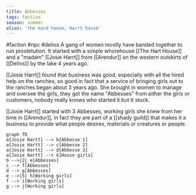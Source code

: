 ```yaml
---
title: Abbesses
tags: faction
season: summer
alias: 'the hard house, Harrt house'
---
```


#faction #npc #delios 
A gang of women mostly have banded together to run prostetution.
It started with a simple whorehouse [[The Hart House]] and a "madam" [[Josie Harrt]] from [[Arendur]] on the western outskirts of [[Delios]] by the lake 4 years ago.

[[Josie Harrt]] found that business was good, especially with all the hired help on the ranches, so good in fact that a service of bringing girls out to the ranches began about 3 years ago. She brought in women to manage and oversee the girls, they got the name "Abbesses" from either the girls or customers, nobody really knows who started it but it stuck.

[[Josie Harrt]] started with 3 Abbesses, working girls she knew from her time in [[Arendur]], in fact they are part of a [[shady guild]] that makes it a business to provide what people desires, materials or creatures or people.

```mermaid
graph TD
a[Josie Hartt] --> b[Abbesse 1]
a[Josie Hartt] --> c[Abbesse 2]
a[Josie Hartt] --> d[Abbesse 3]
a[Josie Hartt] --> k[House girls]
b -->|2| e[Abbesses]
c --> f[Abbesses]
d --> g[Abbesses]
e -->|5| h[Working girls]
f --> i[Working girls]
g --> j[Working girls]
```
